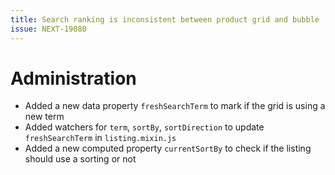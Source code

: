 ```yaml
---
title: Search ranking is inconsistent between product grid and bubble
issue: NEXT-19080
---
```

# Administration
* Added a new data property `freshSearchTerm` to mark if the grid is using a new term
* Added watchers for `term`, `sortBy`, `sortDirection` to update `freshSearchTerm` in `listing.mixin.js`
* Added a new computed property `currentSortBy` to check if the listing should use a sorting or not
